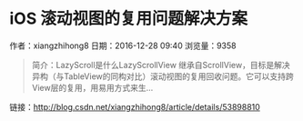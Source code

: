 # iOS 滚动视图的复用问题解决方案
作者：xiangzhihong8
日期：2016-12-28 09:40
浏览量：9358
> 简介：LazyScroll是什么LazyScrollView 继承自ScrollView，目标是解决异构（与TableView的同构对比）滚动视图的复用回收问题。它可以支持跨View层的复用，用易用方式来生...

 链接：http://blog.csdn.net/xiangzhihong8/article/details/53898810
